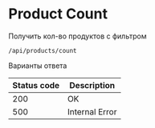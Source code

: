 Product Count
===================

Получить кол-во продуктов с фильтром

```shell title="Method <span class='color-method'>GET</span>"
/api/products/count
```

Варианты ответа

| Status code                          | Description    |
|--------------------------------------|----------------|
| <span class='color-200'>200</span>   | OK             |
| <span class='color-error'>500</span> | Internal Error |